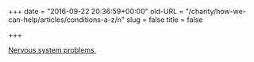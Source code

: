 +++
date = "2016-09-22 20:36:59+00:00"
old-URL = "/charity/how-we-can-help/articles/conditions-a-z/n"
slug = false
title = false

+++

[Nervous system problems ](http://localhost/how-we-can-help-you/conditions-a-z/spotlight-on-nervous-system/)
